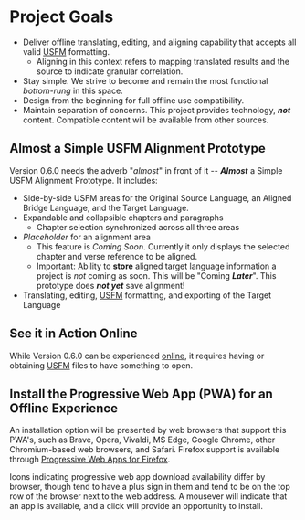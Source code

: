 # Project Goals
 * Deliver offline translating, editing, and aligning capability that accepts all valid [USFM](https://ubsicap.github.io/usfm/) formatting.
    * Aligning in this context refers to mapping translated results and the source to indicate granular correlation.
 * Stay simple. We strive to become and remain the most functional *bottom-rung* in this space.
 * Design from the beginning for full offline use compatibility.
 * Maintain separation of concerns. This project provides technology, ***not*** content. Compatible content will be available from other sources.

## Almost a Simple USFM Alignment Prototype

Version 0.6.0 needs the adverb "*almost*" in front of it -- ***Almost*** a Simple USFM Alignment Prototype. It includes:
* Side-by-side USFM areas for the Original Source Language, an Aligned Bridge Language, and the Target Language.
* Expandable and collapsible chapters and paragraphs
    * Chapter selection synchronized across all three areas
* *Placeholder* for an alignment area
    * This feature is *Coming Soon*. Currently it only displays the selected chapter and verse reference to be aligned.
    * Important: Ability to **store** aligned target language information a project is *not* coming as soon. This will be "Coming ***Later***". This prototype does ***not yet*** save alignment!
* Translating, editing, [USFM](https://ubsicap.github.io/usfm/) formatting, and exporting of the Target Language

## See it in Action Online

While Version 0.6.0 can be experienced [online](https://simple-usfm-alignment-prototype.netlify.app/), it requires having or obtaining [USFM](https://ubsicap.github.io/usfm/) files to have something to open.

## Install the Progressive Web App (PWA) for an Offline Experience

An installation option will be presented by web browsers that support this PWA's, such as Brave, Opera, Vivaldi, MS Edge, Google Chrome, other Chromium-based web browsers, and Safari. Firefox support is available through [Progressive Web Apps for Firefox](https://addons.mozilla.org/en-US/firefox/addon/firefoxpwa/).

Icons indicating progressive web app download availability differ by browser, though tend to have a plus sign in them and tend to be on the top row of the browser next to the web address. A mousever will indicate that an app is available, and a click will provide an opportunity to install.
